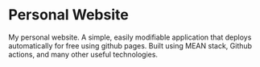 # Personal Website
My personal website. A simple, easily modifiable application that deploys automatically for free using github pages. Built using MEAN stack, Github actions, and many other useful technologies.
